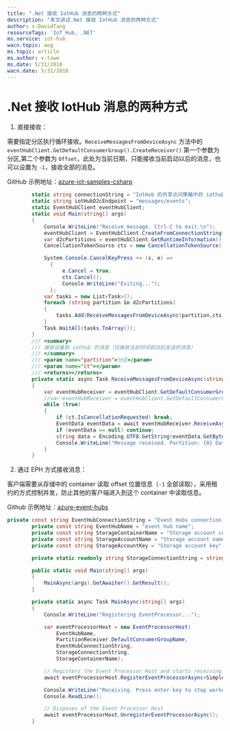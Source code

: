 ```yaml
---
title: ".Net 接收 IotHub 消息的两种方式"
description: "本文讲述.Net 接收 IotHub 消息的两种方式"
author: v-DavidTang
resourceTags: 'IoT Hub, .NET'
ms.service: iot-hub
wacn.topic: aog
ms.topic: article
ms.author: v-tawe
ms.date: 5/31/2018
wacn.date: 5/31/2018
---
```


# .Net 接收 IotHub 消息的两种方式

1. 直接接收：

需要指定分区执行循环接收。`ReceiveMessagesFromDeviceAsync` 方法中的 `eventHubClient.GetDefaultConsumerGroup().CreateReceiver()` 第一个参数为分区,第二个参数为 `Offset`，此处为当前日期，只能接收当前启动以后的消息，也可以设置为 `-1`，接收全部的消息。

GitHub 示例地址：[azure-iot-samples-csharp](https://github.com/Azure-Samples/azure-iot-samples-csharp/blob/master/iot-hub/Quickstarts/read-d2c-messages/ReadDeviceToCloudMessages.cs)

```csharp
        static string connectionString = "IotHub 的共享访问策略中的 iothubowner 的连接字符串";
        static string iotHubD2cEndpoint = "messages/events";
        static EventHubClient eventHubClient;
        static void Main(string[] args)
        {
            Console.WriteLine("Receive message. Ctrl-C to exit.\n");
            eventHubClient = EventHubClient.CreateFromConnectionString(connectionString,iotHubD2cEndpoint);
            var d2cPartitions = eventHubClient.GetRuntimeInformation().PartitionIds;
            CancellationTokenSource cts = new CancellationTokenSource();

            System.Console.CancelKeyPress += (s, e) =>
              {
                  e.Cancel = true;
                  cts.Cancel();
                  Console.WriteLine("Exiting...");
              };
            var tasks = new List<Task>();
            foreach (string partition in d2cPartitions)
            {
                tasks.Add(ReceiveMessagesFromDeviceAsync(partition,cts.Token));
            }
            Task.WaitAll(tasks.ToArray());
        }
        /// <summary>
        /// 接收设备到 iothub 的消息（仅接收当前时间启动后发送的消息）
        /// </summary>
        /// <param name="partition">分区</param>
        /// <param name="ct"></param>
        /// <returns></returns>
        private static async Task ReceiveMessagesFromDeviceAsync(string partition, CancellationToken ct)
        {
            var eventHubReceiver = eventHubClient.GetDefaultConsumerGroup().CreateReceiver(partition,DateTime.UtcNow);
            //var eventHubReceiver = eventHubClient.GetDefaultConsumerGroup().CreateReceiver(partition,-1");
            while (true)
            {
                if (ct.IsCancellationRequested) break;
                EventData eventData = await eventHubReceiver.ReceiveAsync();
                if (eventData == null) continue;
                string data = Encoding.UTF8.GetString(eventData.GetBytes());
                Console.WriteLine("Message received. Partition: {0} Data: '{1}'", partition,data);
            }
        }
```

2. 通过 EPH 方式接收消息：

客户端需要从存储中的 container 读取 offset 位置信息（`-1` 全部读取），采用租约的方式控制并发，防止其他的客户端进入到这个 container 中读取信息。

Github 示例地址：[azure-event-hubs](https://github.com/Azure/azure-event-hubs/tree/master/samples/DotNet/Microsoft.Azure.EventHubs/SampleEphReceiver)

```csharp
private const string EventHubConnectionString = "Event Hubs connection string";
        private const string EventHubName = "event hub name";
        private const string StorageContainerName = "Storage account container name";
        private const string StorageAccountName = "Storage account name";
        private const string StorageAccountKey = "Storage account key";

        private static readonly string StorageConnectionString = string.Format("DefaultEndpointsProtocol=https;AccountName={0};AccountKey={1}", StorageAccountName, StorageAccountKey);

        public static void Main(string[] args)
        {
            MainAsync(args).GetAwaiter().GetResult();
        }

        private static async Task MainAsync(string[] args)
        {
            Console.WriteLine("Registering EventProcessor...");

            var eventProcessorHost = new EventProcessorHost(
                EventHubName,
                PartitionReceiver.DefaultConsumerGroupName,
                EventHubConnectionString,
                StorageConnectionString,
                StorageContainerName);

            // Registers the Event Processor Host and starts receiving messages
            await eventProcessorHost.RegisterEventProcessorAsync<SimpleEventProcessor>();

            Console.WriteLine("Receiving. Press enter key to stop worker.");
            Console.ReadLine();

            // Disposes of the Event Processor Host
            await eventProcessorHost.UnregisterEventProcessorAsync();
        }
```